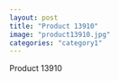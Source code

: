 ```yaml
---
layout: post
title: "Product 13910"
image: "product13910.jpg"
categories: "category1"
---
```

Product 13910
